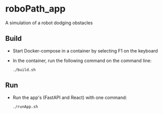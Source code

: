 # roboPath_app
A simulation of a robot dodging obstacles

## Build
- Start Docker-compose in a container by selecting F1 on the keyboard
- In the container, run the following command on the command line:

    ```./build.sh```

## Run
- Run the app's (FastAPI and React) with one command:

    ```./runApp.sh```
